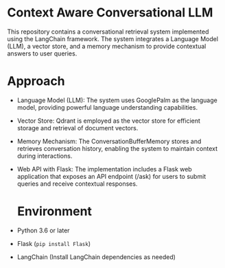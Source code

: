 # Context Aware Conversational LLM

This repository contains a conversational retrieval system implemented using the LangChain framework. The system integrates a Language Model (LLM), a vector store, and a memory mechanism to provide contextual answers to user queries.

# Approach

- Language Model (LLM): The system uses GooglePalm as the language model, providing powerful language understanding capabilities.

- Vector Store: Qdrant is employed as the vector store for efficient storage and retrieval of document vectors.

- Memory Mechanism: The ConversationBufferMemory stores and retrieves conversation history, enabling the system to maintain context during interactions.

- Web API with Flask: The implementation includes a Flask web application that exposes an API endpoint (/ask) for users to submit queries and receive contextual responses.

  # Environment

- Python 3.6 or later
- Flask (`pip install Flask`)
- LangChain (Install LangChain dependencies as needed)
